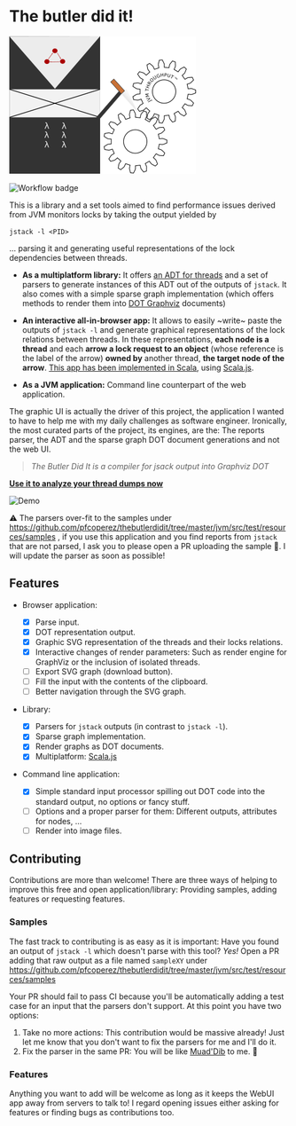 # The butler did it!

![Logo](docs/logo.png)

![Workflow badge](https://github.com/pfcoperez/thebutlerdidit/workflows/Scala%20CI/badge.svg)


This is a library and a set tools aimed to find performance issues derived from JVM monitors locks by taking the output yielded by

```
jstack -l <PID> 
```

... parsing it and generating useful representations of the lock dependencies between threads. 

- **As a multiplatform library:** It offers [an ADT for threads](https://github.com/pfcoperez/thebutlerdidit/tree/master/shared/src/main/scala/org/pfcoperez/thebutlerdidit/model) and a set of parsers to generate instances of this ADT out of the outputs of `jstack`.
It also comes with a simple sparse graph implementation (which offers methods to render them into [DOT Graphviz](https://graphviz.org/pdf/dotguide.pdf) documents) 

- **An interactive all-in-browser app:** It allows to easily ~write~ paste the outputs of `jstack -l` and generate graphical representations of the lock relations between threads. In these representations, **each node is a thread** and each **arrow a lock request to an object** (whose reference is the label of the arrow) **owned by** another thread, **the target node of the arrow**.  [This app has been implemented in Scala](https://github.com/pfcoperez/thebutlerdidit/tree/master/js/src/main/scala/org/pfcoperez/thebutlerdidit), using [Scala.js](https://www.scala-js.org/). 

- **As a JVM application:** Command line counterpart of the web application.

The graphic UI is actually the driver of this project, the application I wanted to have to help me  with my daily challenges as software engineer. Ironically, the most curated parts of the project, its engines, are the: The reports parser, the ADT and the sparse graph DOT document generations and not the web UI.

> _The Butler Did It is a compiler for jsack output into Graphviz DOT_

[**Use it to analyze your thread dumps now**](https://pfcoperez.github.io/thebutlerdidit/) 

![Demo](demo.gif)

:warning: The parsers over-fit to the samples under https://github.com/pfcoperez/thebutlerdidit/tree/master/jvm/src/test/resources/samples , if you use this application and you find reports from `jstack` that are not parsed, I ask you to please open a PR uploading the sample :pray:. I will update the parser as soon as possible! 

## Features

- Browser application:

  - [x] Parse input.
  - [x] DOT representation output.
  - [x] Graphic SVG representation of the threads and their locks relations.
  - [x] Interactive changes of render parameters: Such as render engine for GraphViz or the inclusion of isolated threads.
  - [ ] Export SVG graph (download button).
  - [ ] Fill the input with the contents of the clipboard.
  - [ ] Better navigation through the SVG graph.

- Library:

  - [x] Parsers for `jstack` outputs (in contrast to `jstack -l`).
  - [x] Sparse graph implementation.
  - [x] Render graphs as DOT documents.
  - [x] Multiplatform: [Scala.js](https://www.scala-js.org/)

- Command line application:

  - [x] Simple standard input processor spilling out DOT code into the standard output, no options or fancy stuff.
  - [ ] Options and a proper parser for them: Different outputs, attributes for nodes, ...
  - [ ] Render into image files.

## Contributing

Contributions are more than welcome! There are three ways of helping to improve this free and open application/library: Providing samples, adding features or requesting features.

### Samples

The fast track to contributing is as easy as it is important: Have you found an output of `jstack -l` which doesn't parse with this tool? 
_Yes!_ Open a PR adding that raw output as a file named `sampleXY` under https://github.com/pfcoperez/thebutlerdidit/tree/master/jvm/src/test/resources/samples

Your PR should fail to pass CI because you'll be automatically adding a test case for an input that the parsers don't support. At this point you have two options:

1. Take no more actions: This contribution would be massive already! Just let me know that you don't want to fix the parsers for me and I'll do it.
2. Fix the parser in the same PR: You will be like [Muad'Dib](https://en.wikipedia.org/wiki/Paul_Atreides) to me. :bow:

### Features

Anything you want to add will be welcome as long as it keeps the WebUI app away from servers to talk to!
I regard opening issues either asking for features or finding bugs as contributions too.
